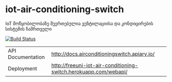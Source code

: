 # iot-air-conditioning-switch
IoT მოწყობილობაზე შეერთებულია ვენტილაციისა და კონდიცირების სისტემის ჩამრთველი

[![Build Status](https://travis-ci.org/freeuni-sdp/iot-air-conditioning-switch.svg?branch=master)](https://travis-ci.org/freeuni-sdp/iot-air-conditioning-switch)

|                    |                                 |
|--------------------|---------------------------------|
| API Documentation | http://docs.airconditioningswitch.apiary.io/ |
| Deployment     | http://freeuni-iot-air-conditioning-switch.herokuapp.com/webapi/ |
